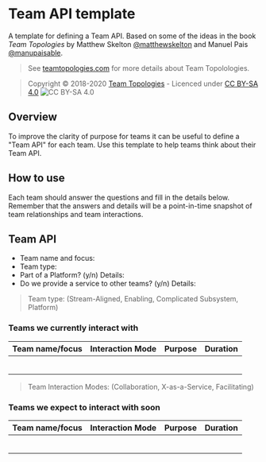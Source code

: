 # Team API template

A template for defining a Team API. Based on some of the ideas in the book _Team Topologies_ by Matthew Skelton [@matthewskelton](https://github.com/matthewskelton) and Manuel Pais [@manupaisable](https://github.com/manupaisable).

> See [teamtopologies.com](https://teamtopologies.com/) for more details about Team Topolologies.

> Copyright © 2018-2020 [Team Topologies](https://teamtopologies.com/) - Licenced under [CC BY-SA 4.0](https://creativecommons.org/licenses/by-sa/4.0/) ![CC BY-SA 4.0](https://licensebuttons.net/l/by-sa/3.0/88x31.png)

## Overview

To improve the clarity of purpose for teams it can be useful to define a "Team API" for each team. Use this template to help teams think about their Team API.

## How to use

Each team should answer the questions and fill in the details below. Remember that the answers and details will be a point-in-time snapshot of team relationships and team interactions.

## Team API

* Team name and focus: 
* Team type: 
* Part of a Platform? (y/n) Details:
* Do we provide a service to other teams? (y/n) Details: 

> Team type: (Stream-Aligned, Enabling, Complicated Subsystem, Platform)

### Teams we currently interact with

| Team name/focus | Interaction Mode | Purpose | Duration |
| --------------- | ---------------- | ------- | -------- |
|                 |                  |         |          |
|                 |                  |         |          |
|                 |                  |         |          |
|                 |                  |         |          |
|                 |                  |         |          |
|                 |                  |         |          |

> Team Interaction Modes: (Collaboration, X-as-a-Service, Facilitating)

### Teams we expect to interact with soon

| Team name/focus | Interaction Mode | Purpose | Duration |
| --------------- | ---------------- | ------- | -------- |
|                 |                  |         |          |
|                 |                  |         |          |
|                 |                  |         |          |
|                 |                  |         |          |
|                 |                  |         |          |
|                 |                  |         |          |

